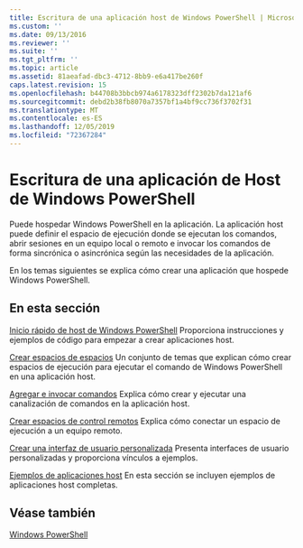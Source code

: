 ```yaml
---
title: Escritura de una aplicación host de Windows PowerShell | Microsoft Docs
ms.custom: ''
ms.date: 09/13/2016
ms.reviewer: ''
ms.suite: ''
ms.tgt_pltfrm: ''
ms.topic: article
ms.assetid: 81aeafad-dbc3-4712-8bb9-e6a417be260f
caps.latest.revision: 15
ms.openlocfilehash: b44708b3bbcb974a6178323dff2302b7da121af6
ms.sourcegitcommit: debd2b38fb8070a7357bf1a4bf9cc736f3702f31
ms.translationtype: MT
ms.contentlocale: es-ES
ms.lasthandoff: 12/05/2019
ms.locfileid: "72367284"
---
```

# <a name="writing-a-windows-powershell-host-application"></a>Escritura de una aplicación de Host de Windows PowerShell

Puede hospedar Windows PowerShell en la aplicación. La aplicación host puede definir el espacio de ejecución donde se ejecutan los comandos, abrir sesiones en un equipo local o remoto e invocar los comandos de forma sincrónica o asincrónica según las necesidades de la aplicación.

En los temas siguientes se explica cómo crear una aplicación que hospede Windows PowerShell.

## <a name="in-this-section"></a>En esta sección

[Inicio rápido de host de Windows PowerShell](./windows-powershell-host-quickstart.md) Proporciona instrucciones y ejemplos de código para empezar a crear aplicaciones host.

[Crear espacios de espacios](./creating-runspaces.md) Un conjunto de temas que explican cómo crear espacios de ejecución para ejecutar el comando de Windows PowerShell en una aplicación host.

[Agregar e invocar comandos](./adding-and-invoking-commands.md) Explica cómo crear y ejecutar una canalización de comandos en la aplicación host.

[Crear espacios de control remotos](./creating-remote-runspaces.md) Explica cómo conectar un espacio de ejecución a un equipo remoto.

[Crear una interfaz de usuario personalizada](./creating-a-custom-user-interface.md) Presenta interfaces de usuario personalizadas y proporciona vínculos a ejemplos.

[Ejemplos de aplicaciones host](./host-application-samples.md) En esta sección se incluyen ejemplos de aplicaciones host completas.

## <a name="see-also"></a>Véase también

[Windows PowerShell](https://msdn.microsoft.com/en-us/b41a2af3-aec1-402d-8e18-c2c26be461ff)
